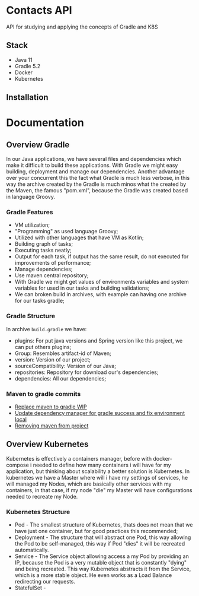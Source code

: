 # Contacts API
API for studying and applying the concepts of Gradle and K8S
## Stack
 - Java 11
 - Gradle 5.2
 - Docker
 - Kubernetes

## Installation


# Documentation

## Overview Gradle
In our Java applications, we have several files and dependencies which make it difficult to build these applications. With Gradle we might easy building, deployment and manage our dependencies. Another advantage over your concurrent this the fact what Gradle is much less verbose, in this way the archive created by the Gradle is much minos what the created by the Maven, the famous "pom.xml", because the Gradle was created based in language Groovy.

### Gradle Features
- VM utilization;
- "Programming" as used language Groovy;
- Utilized with other languages that have VM as Kotlin;
- Building graph of tasks;
- Executing tasks neatly;
- Output for each task, if output has the same result, do not executed for improvements of performance;
- Manage dependencies;
- Use maven central repository;
- With Gradle we might get values of environments variables and system variables for used in our tasks and building validations;
- We can broken build in archives, with example can having one archive for our tasks gradle;

### Gradle Structure

In archive `build.gradle` we have:
- plugins: For put java versions and Spring version like this project, we can put others plugins;
- Group: Resembles artifact-id of Maven;
- version: Version of our project;
- sourceCompatibility: Version of our Java;
- repositories: Repository for download our's dependencies;
- dependencies: All our dependencies;

### Maven to gradle commits
- [Replace maven to gradle WIP](https://github.com/felipeconceicaolopes/contacts-api/commit/191277a191a2e6a2aa0cfdae6d21f49111d7eed2)
-  [Update dependency manager for gradle success and fix environment local](https://github.com/felipeconceicaolopes/contacts-api/commit/9fae3df431050e63c9c40ff655090828b6bdb35a)
- [Removing maven from project](https://github.com/felipeconceicaolopes/contacts-api/commit/42a4b40703370977afccc7aca7eb361dd2e88051)

## Overview Kubernetes
Kubernetes is effectively a containers manager, before with docker-compose i needed to define how many containers i will have for my application, but thinking about scalability a better solution is Kubernetes. 
In kubernetes we have a Master where will i have my settings of services, he will managed my Nodes, which are basically other services with my containers, in that case, if my node "die" my Master will have configurations needed to recreate my Node.

### Kubernetes Structure
- Pod - The smallest structure of Kubernetes, thats does not mean that we have just one container, but for good practices this recommended;
- Deployment - The structure that will abstract one Pod, this way allowing the Pod to be self-managed, this way if Pod "dies" it will be recreated automatically.
- Service - The Service object allowing access a my Pod by providing an IP, because the Pod is a very mutable object that is constantly "dying" and being recreated. This way Kubernetes abstracts it from the Service, which is a more stable object. He even works as a Load Balance redirecting our requests.
- StatefulSet - 